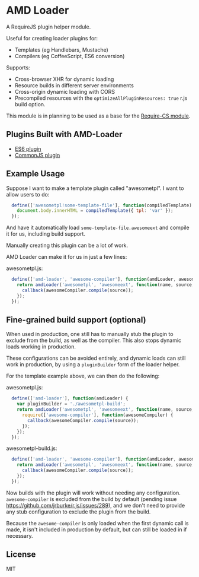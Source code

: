 AMD Loader
==

A RequireJS plugin helper module.

Useful for creating loader plugins for:
* Templates (eg Handlebars, Mustache)
* Compilers (eg CoffeeScript, ES6 conversion)

Supports:
* Cross-browser XHR for dynamic loading
* Resource builds in different server environments
* Cross-origin dynamic loading with CORS
* Precompiled resources with the `optimizeAllPluginResources: true` r.js build option.

This module is in planning to be used as a base for the [Require-CS module](https://github.com/jrburke/require-cs).

Plugins Built with AMD-Loader
---

* [ES6 plugin](https://github.com/guybedford/es6)
* [CommonJS plugin](https://github.com/guybedford/cjs)

Example Usage
---

Suppose I want to make a template plugin called "awesometpl". I want to allow users to do:

```javascript
  define(['awesometpl!some-template-file'], function(compiledTemplate) {
    document.body.innerHTML = compiledTemplate({ tpl: 'var' });
  });
```

And have it automatically load `some-template-file.awesomeext` and compile it for us, including build support.

Manually creating this plugin can be a lot of work.

AMD Loader can make it for us in just a few lines:

awesometpl.js:
```javascript
  define(['amd-loader', 'awesome-compiler'], function(amdLoader, awesomeCompiler) {
    return amdLoader('awesometpl', 'awesomeext', function(name, source, req, callback, errback, config) {
      callback(awesomeCompiler.compile(source));
    });
  });
```

Fine-grained build support (optional)
--- 

When used in production, one still has to manually stub the plugin to exclude from the build, as well as the compiler. This also stops dynamic loads working in production.

These configurations can be avoided entirely, and dynamic loads can still work in production, by using a `pluginBuilder` form of the loader helper.

For the template example above, we can then do the following:

awesometpl.js:
```javascript
  define(['amd-loader'], function(amdLoader) {
    var pluginBuilder = './awesometpl-build';
    return amdLoader('awesometpl', 'awesomeext', function(name, source, req, callback, errback, config) {
      require(['awesome-compiler'], function(awesomeCompiler) {
        callback(awesomeCompiler.compile(source));
      });
    });
  });
```

awesometpl-build.js:
```javascript
  define(['amd-loader', 'awesome-compiler'], function(amdLoader, awesomeCompiler) {
    return amdLoader('awesometpl', 'awesomeext', function(name, source, req, callback, errback, config) {
      callback(awesomeCompiler.compile(source));
    });
  });
```

Now builds with the plugin will work without needing any configuration. `awesome-compiler` is excluded from the build by default (pending issue https://github.com/jrburke/r.js/issues/289), 
and we don't need to provide any stub configuration to exclude the plugin from the build. 

Because the `awesome-compiler` is only loaded when the first dynamic call is made, it isn't included in production by default,
but can still be loaded in if necessary.

License
---

MIT
